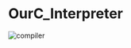 # OurC_Interpreter  
![compiler](https://user-images.githubusercontent.com/64779422/193547288-293d8fe6-9cdc-41b6-9ad0-2fa684506e35.jpg)  
